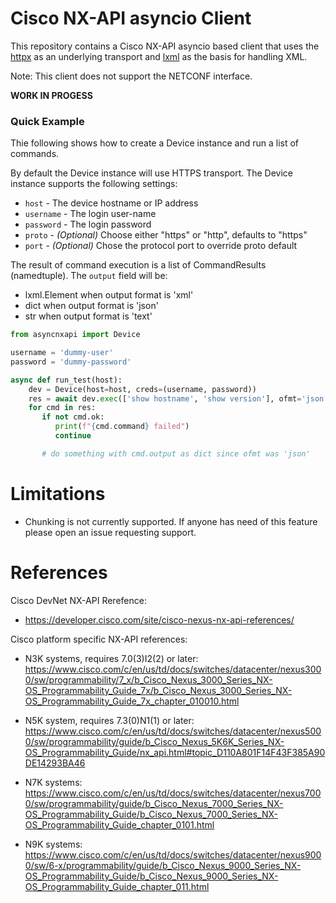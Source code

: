 # Cisco NX-API asyncio Client

This repository contains a Cisco NX-API asyncio based client that uses
the [httpx](https://www.python-httpx.org/) as an underlying transport and
[lxml](https://lxml.de/) as the basis for handling XML.

Note: This client does not support the NETCONF interface.

**WORK IN PROGESS**

### Quick Example

Thie following shows how to create a Device instance and run a list of
commands.

By default the Device instance will use HTTPS transport.  The Device instance
supports the following settings:

   * `host` - The device hostname or IP address
   * `username` - The login user-name
   * `password` - The login password
   * `proto` - *(Optional)* Choose either "https" or "http", defaults to "https"
   * `port` - *(Optional)* Chose the protocol port to override proto default

The result of command execution is a list of CommandResults (namedtuple).
The `output` field will be:
   * lxml.Element when output format is 'xml'
   * dict when output format is 'json'
   * str when output format is 'text'

```python
from asyncnxapi import Device

username = 'dummy-user'
password = 'dummy-password'

async def run_test(host):
    dev = Device(host=host, creds=(username, password))
    res = await dev.exec(['show hostname', 'show version'], ofmt='json')
    for cmd in res:
       if not cmd.ok:
          print(f"{cmd.command} failed")
          continue

       # do something with cmd.output as dict since ofmt was 'json'
```

# Limitations

  * Chunking is not currently supported.  If anyone has need of this feature
  please open an issue requesting support.

# References

Cisco DevNet NX-API Rerefence:<br/>
   * https://developer.cisco.com/site/cisco-nexus-nx-api-references/

Cisco platform specific NX-API references:

   * N3K systems, requires 7.0(3)I2(2) or later:
    https://www.cisco.com/c/en/us/td/docs/switches/datacenter/nexus3000/sw/programmability/7_x/b_Cisco_Nexus_3000_Series_NX-OS_Programmability_Guide_7x/b_Cisco_Nexus_3000_Series_NX-OS_Programmability_Guide_7x_chapter_010010.html

   * N5K system, requires 7.3(0)N1(1) or later:
    https://www.cisco.com/c/en/us/td/docs/switches/datacenter/nexus5000/sw/programmability/guide/b_Cisco_Nexus_5K6K_Series_NX-OS_Programmability_Guide/nx_api.html#topic_D110A801F14F43F385A90DE14293BA46

   * N7K systems:
    https://www.cisco.com/c/en/us/td/docs/switches/datacenter/nexus7000/sw/programmability/guide/b_Cisco_Nexus_7000_Series_NX-OS_Programmability_Guide/b_Cisco_Nexus_7000_Series_NX-OS_Programmability_Guide_chapter_0101.html

   * N9K systems:
    https://www.cisco.com/c/en/us/td/docs/switches/datacenter/nexus9000/sw/6-x/programmability/guide/b_Cisco_Nexus_9000_Series_NX-OS_Programmability_Guide/b_Cisco_Nexus_9000_Series_NX-OS_Programmability_Guide_chapter_011.html
